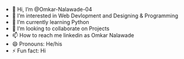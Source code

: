 - 👋 Hi, I’m @Omkar-Nalawade-04
- 👀 I’m interested in Web Devlopment and Designing & Programming
- 🌱 I’m currently learning Python
- 💞️ I’m looking to collaborate on Projects
- 📫 How to reach me linkedin as Omkar Nalawade
- 😄 Pronouns: He/his
- ⚡ Fun fact: Hi

<!---
Omkar-Nalawade-04/Omkar-Nalawade-04 is a ✨ special ✨ repository because its `README.md` (this file) appears on your GitHub profile.
You can click the Preview link to take a look at your changes.
--->
